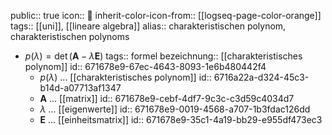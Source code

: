 public:: true
icon:: 💎
inherit-color-icon-from:: [[logseq-page-color-orange]]
tags:: [[uni]], [[lineare algebra]] 
alias:: charakteristischen polynom, charakteristischen polynoms

- $p(\lambda)=\det\left(\mathbf{A}-\lambda\mathbf{E}\right)$
  tags:: formel
  bezeichnung:: [[charakteristisches polynom]]
  id:: 671678e9-67ec-4643-8093-1e6b480442f4
	- $p\left(\lambda\right)$ ... [[charakteristisches polynom]]
	  id:: 6716a22a-d324-45c3-b14d-a07713af1347
	- ${} \mathbf{A}$ ... [[matrix]]
	  id:: 671678e9-cebf-4df7-9c3c-c3d59c4034d7
	- ${}\lambda$ ... [[eigenwerte]]
	  id:: 671678e9-0019-4568-a707-1b3fdac126dd
	- ${}\mathbf{E}$ ... [[einheitsmatrix]]
	  id:: 671678e9-35c1-4a19-bb29-e955df473ec3